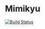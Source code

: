 # Mimikyu

[![Build Status](https://travis-ci.org/yk-m/mimikyu.svg?branch=master)](https://travis-ci.org/yk-m/mimikyu)
